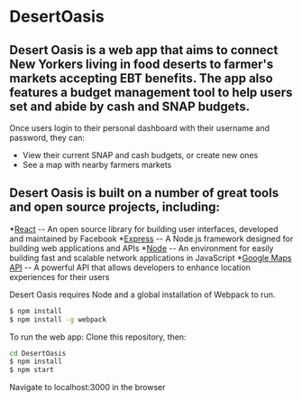 # DesertOasis

## Desert Oasis is a web app that aims to connect New Yorkers living in food deserts to farmer's markets accepting EBT benefits. The app also features a budget management tool to help users set and abide by cash and SNAP budgets.

Once users login to their personal dashboard with their username and password, they can:
* View their current SNAP and cash budgets, or create new ones
* See a map with nearby farmers markets

## Desert Oasis is built on a number of great tools and open source projects, including:
*[React](https://facebook.github.io/react/) -- An open source library for building user interfaces, developed and maintained by Facebook
*[Express](https://expressjs.com/) -- A Node.js framework designed for building web applications and APIs
*[Node](https://nodejs.org/en/) -- An environment for easily building fast and scalable network applications in JavaScript
*[Google Maps API](https://developers.google.com/maps/) -- A powerful API that allows developers to enhance location experiences for their users

Desert Oasis requires Node and a global installation of Webpack to run.
```sh
$ npm install
$ npm install -g webpack
```

To run the web app:
Clone this repository, then:
```sh
cd DesertOasis
$ npm install
$ npm start
```
Navigate to localhost:3000 in the browser


